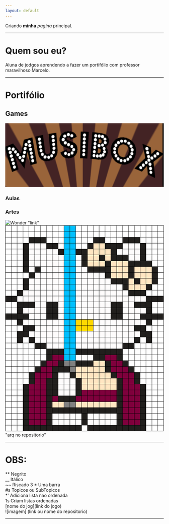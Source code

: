 ```yaml
---
layout: default
---
```


Criando **minha** _pagina_ ~~principal~~.

* * *   

# Quem sou eu?

 Aluna de jodgos aprendendo a fazer um portifólio com professor maravilhoso Marcelo.

* * *   

# Portifólio  

## Games       
  [![](Tela.png)](http:www.jadsamiamedeiros.github.io/GoCornGoOriginal/ )


### Aulas  
### Artes   
 
 ![Wonder](http://www.geekstitch.co.uk/img/patterns/previews/thumbnails/Wonder_Woman_Logo(400x400).png) "link"   
 ![](HelloKitty.png) "arq no repositorio"

* * *   

# OBS:

** Negrito  
__ Itálico  
~~ Riscado 
3 * Uma barra  
#s Topicos ou SubTopicos  
*' Adiciona lista nao ordenada   
1s Criam listas ordenadas   
[nome do jog](link do jogo)      
![imagem] (link ou nome do repositorio)


* * * 
